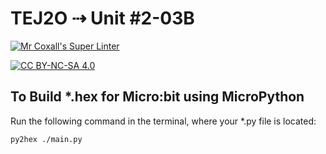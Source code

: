 # TEJ2O ⇢ Unit #2-03B

[![Mr Coxall's Super Linter](https://github.com/TEJ2O-Templates/TEJ2O-Unit2-03B/workflows/Mr%20Coxall's%20Super%20Linter/badge.svg)](https://github.com/TEJ2O-Templates/TEJ2O-Unit2-03B/actions)

[![CC BY-NC-SA 4.0](https://img.shields.io/badge/License-CC%20BY--NC--SA%204.0-blue.svg)](./LICENSE)

## To Build *.hex for Micro:bit using MicroPython

Run the following command in the terminal, where your *.py file is located:

``` bash
py2hex ./main.py
```
